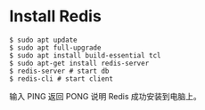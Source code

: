 # Install Redis

```shell
$ sudo apt update 
$ sudo apt full-upgrade
$ sudo apt install build-essential tcl
$ sudo apt-get install redis-server
$ redis-server # start db
$ redis-cli # start client
```

输入 PING 返回 PONG 说明 Redis 成功安装到电脑上。



